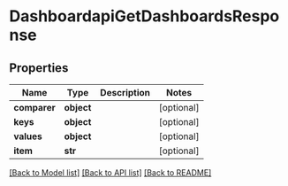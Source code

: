 # DashboardapiGetDashboardsResponse

## Properties
Name | Type | Description | Notes
------------ | ------------- | ------------- | -------------
**comparer** | **object** |  | [optional] 
**keys** | **object** |  | [optional] 
**values** | **object** |  | [optional] 
**item** | **str** |  | [optional] 

[[Back to Model list]](../README.md#documentation-for-models) [[Back to API list]](../README.md#documentation-for-api-endpoints) [[Back to README]](../README.md)

